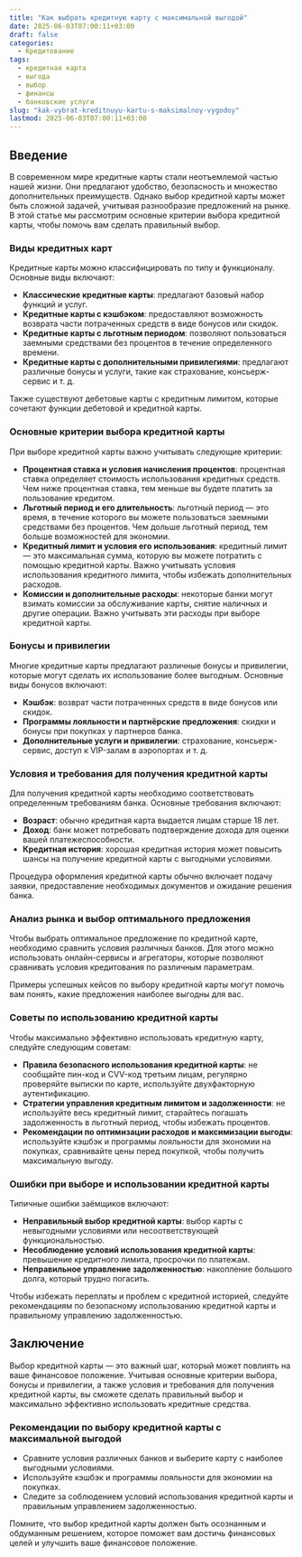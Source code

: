 ```yaml
---
title: "Как выбрать кредитную карту с максимальной выгодой"
date: 2025-06-03T07:00:11+03:00
draft: false
categories:
  - Кредитование
tags:
  - кредитная карта
  - выгода
  - выбор
  - финансы
  - банковские услуги
slug: "kak-vybrat-kreditnuyu-kartu-s-maksimalnoy-vygodoy"
lastmod: 2025-06-03T07:00:11+03:00
---
```


## Введение

В современном мире кредитные карты стали неотъемлемой частью нашей жизни. Они предлагают удобство, безопасность и множество дополнительных преимуществ. Однако выбор кредитной карты может быть сложной задачей, учитывая разнообразие предложений на рынке. В этой статье мы рассмотрим основные критерии выбора кредитной карты, чтобы помочь вам сделать правильный выбор.

### Виды кредитных карт

Кредитные карты можно классифицировать по типу и функционалу. Основные виды включают:

- **Классические кредитные карты**: предлагают базовый набор функций и услуг.
- **Кредитные карты с кэшбэком**: предоставляют возможность возврата части потраченных средств в виде бонусов или скидок.
- **Кредитные карты с льготным периодом**: позволяют пользоваться заемными средствами без процентов в течение определенного времени.
- **Кредитные карты с дополнительными привилегиями**: предлагают различные бонусы и услуги, такие как страхование, консьерж-сервис и т. д.

Также существуют дебетовые карты с кредитным лимитом, которые сочетают функции дебетовой и кредитной карты.

### Основные критерии выбора кредитной карты

При выборе кредитной карты важно учитывать следующие критерии:

- **Процентная ставка и условия начисления процентов**: процентная ставка определяет стоимость использования кредитных средств. Чем ниже процентная ставка, тем меньше вы будете платить за пользование кредитом.
- **Льготный период и его длительность**: льготный период — это время, в течение которого вы можете пользоваться заемными средствами без процентов. Чем дольше льготный период, тем больше возможностей для экономии.
- **Кредитный лимит и условия его использования**: кредитный лимит — это максимальная сумма, которую вы можете потратить с помощью кредитной карты. Важно учитывать условия использования кредитного лимита, чтобы избежать дополнительных расходов.
- **Комиссии и дополнительные расходы**: некоторые банки могут взимать комиссии за обслуживание карты, снятие наличных и другие операции. Важно учитывать эти расходы при выборе кредитной карты.

### Бонусы и привилегии

Многие кредитные карты предлагают различные бонусы и привилегии, которые могут сделать их использование более выгодным. Основные виды бонусов включают:

- **Кэшбэк**: возврат части потраченных средств в виде бонусов или скидок.
- **Программы лояльности и партнёрские предложения**: скидки и бонусы при покупках у партнеров банка.
- **Дополнительные услуги и привилегии**: страхование, консьерж-сервис, доступ к VIP-залам в аэропортах и т. д.

### Условия и требования для получения кредитной карты

Для получения кредитной карты необходимо соответствовать определенным требованиям банка. Основные требования включают:

- **Возраст**: обычно кредитная карта выдается лицам старше 18 лет.
- **Доход**: банк может потребовать подтверждение дохода для оценки вашей платежеспособности.
- **Кредитная история**: хорошая кредитная история может повысить шансы на получение кредитной карты с выгодными условиями.

Процедура оформления кредитной карты обычно включает подачу заявки, предоставление необходимых документов и ожидание решения банка.

### Анализ рынка и выбор оптимального предложения

Чтобы выбрать оптимальное предложение по кредитной карте, необходимо сравнить условия различных банков. Для этого можно использовать онлайн-сервисы и агрегаторы, которые позволяют сравнивать условия кредитования по различным параметрам.

Примеры успешных кейсов по выбору кредитной карты могут помочь вам понять, какие предложения наиболее выгодны для вас.

### Советы по использованию кредитной карты

Чтобы максимально эффективно использовать кредитную карту, следуйте следующим советам:

- **Правила безопасного использования кредитной карты**: не сообщайте пин-код и CVV-код третьим лицам, регулярно проверяйте выписки по карте, используйте двухфакторную аутентификацию.
- **Стратегии управления кредитным лимитом и задолженности**: не используйте весь кредитный лимит, старайтесь погашать задолженность в льготный период, чтобы избежать процентов.
- **Рекомендации по оптимизации расходов и максимизации выгоды**: используйте кэшбэк и программы лояльности для экономии на покупках, сравнивайте цены перед покупкой, чтобы получить максимальную выгоду.

### Ошибки при выборе и использовании кредитной карты

Типичные ошибки заёмщиков включают:

- **Неправильный выбор кредитной карты**: выбор карты с невыгодными условиями или несоответствующей функциональностью.
- **Несоблюдение условий использования кредитной карты**: превышение кредитного лимита, просрочки по платежам.
- **Неправильное управление задолженностью**: накопление большого долга, который трудно погасить.

Чтобы избежать переплаты и проблем с кредитной историей, следуйте рекомендациям по безопасному использованию кредитной карты и правильному управлению задолженностью.

## Заключение

Выбор кредитной карты — это важный шаг, который может повлиять на ваше финансовое положение. Учитывая основные критерии выбора, бонусы и привилегии, а также условия и требования для получения кредитной карты, вы сможете сделать правильный выбор и максимально эффективно использовать кредитные средства.

### Рекомендации по выбору кредитной карты с максимальной выгодой

- Сравните условия различных банков и выберите карту с наиболее выгодными условиями.
- Используйте кэшбэк и программы лояльности для экономии на покупках.
- Следите за соблюдением условий использования кредитной карты и правильным управлением задолженностью.

Помните, что выбор кредитной карты должен быть осознанным и обдуманным решением, которое поможет вам достичь финансовых целей и улучшить ваше финансовое положение.
